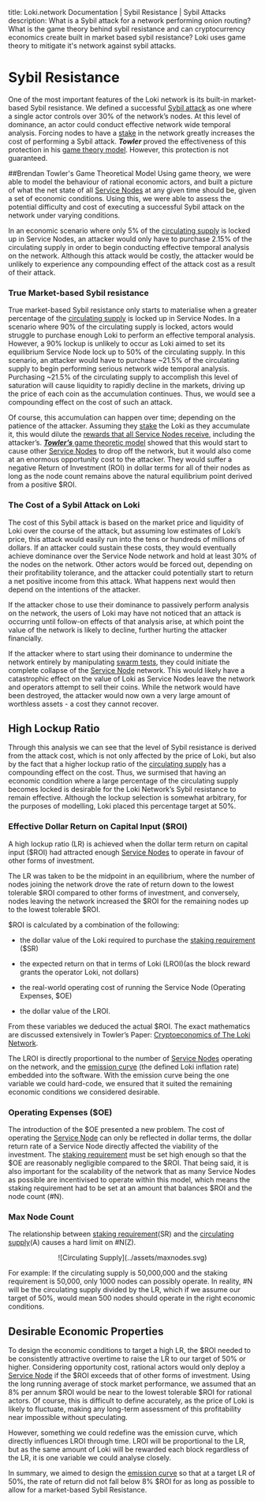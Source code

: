 title: Loki.network Documentation | Sybil Resistance | Sybil Attacks
description: What is a Sybil attack for a network performing onion routing? What is the game theory behind sybil resistance and can cryptocurrency economics create built in market based sybil resistance? Loki uses game theory to mitigate it's network against sybil attacks.

# Sybil Resistance

One of the most important features of the Loki network is its built-in market-based Sybil resistance. We defined a successful [Sybil attack](https://en.wikipedia.org/wiki/Sybil_attack) as one where a single actor controls over 30% of the network’s nodes. At this level of dominance, an actor could conduct effective network wide temporal analysis. Forcing nodes to have a [stake](../ServiceNodes/StakingRequirement.md) in the network greatly increases the cost of performing a Sybil attack. ***Towler*** proved the effectiveness of this protection in his
[game theory model](https://loki.network/cryptoeconomics). However, this protection is not guaranteed.

##Brendan Towler's Game Theoretical Model
Using game theory, we were able to model the behaviour of rational economic actors, and built a picture of what the net state of all [Service Nodes](../ServiceNodes/SNOverview.md) at any given time should be, given a set of economic conditions. Using this, we were able to assess the potential difficulty and cost of executing a successful Sybil attack on the network under varying conditions.

In an economic scenario where only 5% of the [circulating supply](../Cryptoeconomics/#circulating-supply) is locked up in Service Nodes, an attacker would only have to purchase 2.15% of the circulating supply in order to begin conducting effective temporal analysis on the network. Although this attack would be costly, the attacker would be unlikely to experience any compounding effect of the attack cost as a result of their attack.

### True Market-based Sybil resistance
True market-based Sybil resistance only starts to materialise when a greater percentage of the [circulating supply](../Cryptoeconomics/#circulating-supply) is locked up in Service Nodes. In a scenario where 90% of the circulating supply is locked, actors would struggle to purchase enough Loki to perform an effective temporal analysis. However, a 90% lockup is unlikely to occur as Loki aimed to set its equilibrium Service Node lock up to 50% of the circulating supply. In this scenario, an attacker would have to purchase ~21.5% of the circulating supply to begin performing serious network wide temporal analysis. Purchasing ~21.5% of the circulating supply to accomplish this level of saturation will cause liquidity to rapidly decline in the markets, driving up the price of each coin as the accumulation continues. Thus, we would see a compounding effect on the cost of such an attack.

Of course, this accumulation can happen over time; depending on the patience of the attacker. Assuming they [stake](../ServiceNodes/StakingRequirement.md) the Loki as they accumulate it, this would dilute the [rewards that all Service Nodes receive](../Cryptoeconomics/#service-node-reward), including the attacker’s. [***Towler’s*** game theoretic model](https://loki.network/cryptoeconomics) showed that this would start to cause other [Service Nodes](../ServiceNodes/SNOverview.md) to drop off the network, but it would also come at an enormous opportunity cost to the attacker.  They would suffer a negative Return of Investment (ROI) in dollar terms for all of their nodes as long as the node count remains above the natural equilibrium point derived from a positive $ROI.

### The Cost of a Sybil Attack on Loki

The cost of this Sybil attack is based on the market price and liquidity of Loki over the course of the attack, but assuming low estimates of Loki’s price, this attack would easily run into the tens or hundreds of millions of dollars. If an attacker could sustain these costs, they would eventually achieve dominance over the Service Node network and hold at least 30% of the nodes on the network.  Other actors would be forced out, depending on their profitability tolerance, and the attacker could potentially start to return a net positive income from this attack. What happens next would then depend on the intentions of the attacker.

If the attacker chose to use their dominance to passively perform analysis on the network, the users of Loki may have not noticed that an attack is occurring until follow-on effects of that analysis arise, at which point the value of the network is likely to decline,  further hurting the attacker financially.

If the attacker where to start using their dominance to undermine the network entirely by manipulating [swarm tests](../Advanced/SwarmFlagging.md), they could initiate the complete collapse of the [Service Node](../ServiceNodes/SNOverview.md) network. This would likely have a catastrophic effect on the value of Loki as Service Nodes leave the network and operators attempt to sell their coins. While the network would have been destroyed, the attacker would now own a very large amount of worthless assets - a cost they cannot recover.

## High Lockup Ratio
Through this analysis we can see that the level of Sybil resistance is derived from the attack cost, which is not only affected by the price of Loki, but also by the fact that a higher lockup ratio of the [circulating supply](../Cryptoeconomics/#circulating-supply) has a compounding effect on the cost. Thus, we surmised that having an economic condition where a large percentage of the circulating supply becomes locked is desirable for the Loki Network’s Sybil resistance to remain effective. Although the  lockup  selection  is somewhat arbitrary, for the purposes of modelling, Loki placed this percentage target at 50%.

### Effective Dollar Return on Capital Input ($ROI)

A high lockup ratio (LR) is achieved when the dollar term return on capital input ($ROI) had attracted enough [Service Nodes](../ServiceNodes/SNOverview.md) to operate in favour of other forms of investment.

The LR was taken to be the midpoint in an equilibrium, where the number of nodes joining the network drove the rate of return down to the lowest tolerable $ROI compared to other forms of investment, and conversely, nodes leaving the network increased the $ROI for the remaining nodes up to the lowest tolerable $ROI.

$ROI is calculated by a combination of the following:  

- the dollar value of the Loki required to purchase the [staking requirement](../ServiceNodes/StakingRequirement.md) ($SR)

- the expected return on that in terms of Loki (LROI)(as the block reward grants the operator Loki, not dollars)

- the real-world operating cost of running the Service Node (Operating Expenses, $OE) 

- the dollar value of the LROI.

From these variables we deduced the actual $ROI. The exact mathematics are discussed extensively in
Towler’s Paper: [Cryptoeconomics of The Loki Network](https://loki.network/cryptoeconomics).

The LROI is directly proportional to the number of [Service Nodes](../ServiceNodes/SNOverview.md) operating on the network, and the [emission curve](../Advanced/Cryptoeconomics.md) (the defined Loki inflation rate) embedded into the software. With the emission curve being the one variable we could hard-code, we ensured that it suited the remaining economic conditions we considered desirable.

### Operating Expenses ($OE)
The introduction of the $OE presented a new problem. The cost of operating the [Service Node](../ServiceNodes/SNOverview.md) can only be reflected in dollar terms, the dollar return rate of a Service Node directly affected the viability of the investment. The [staking requirement](../ServiceNodes/StakingRequirement.md) must be set high enough so that the $OE are reasonably negligible compared to the $ROI. That being said, it is also important for the scalability of the network that as many Service Nodes as possible are incentivised to operate within this model, which means the staking requirement had to be set at an amount that balances $ROI and the node count (#N). 

### Max Node Count
The relationship between [staking requirement](../ServiceNodes/StakingRequirement.md)(SR) and the [circulating supply](../Cryptoeconomics/#circulating-supply)(A) causes a hard limit on #N(Z). 

<center>![Circulating Supply](../assets/maxnodes.svg)</center>

For example:
If the circulating supply is 50,000,000 and the staking requirement is 50,000, only 1000 nodes can possibly operate. In reality, #N will be the circulating supply divided by the LR, which if we assume our target of 50%, would mean 500 nodes should operate in the right economic conditions.

## Desirable Economic Properties
To design the economic conditions to target a high LR, the $ROI needed to be consistently attractive overtime to raise the LR to our target of 50% or higher. Considering opportunity cost, rational actors would only deploy a [Service Node](../ServiceNodes/SNOverview.md) if the $ROI exceeds that of other forms of investment. Using the long running average of stock market performance, we assumed that an 8% per annum $ROI would be near to the lowest tolerable $ROI for rational actors. Of course, this is difficult to define accurately, as the price of Loki is likely to fluctuate, making any long-term assessment of this profitability near impossible without speculating.

However, something we could redefine was the emission curve, which directly influences LROI through time. LROI will be proportional to the LR, but as the same amount of Loki will be rewarded each block regardless of the LR, it is one variable we could analyse closely.

In summary, we aimed to design the [emission curve](../Advanced/Cryptoeconomics.md) so that at a target LR of 50%, the rate
of return did not fall below 8% $ROI for as long as possible to allow for a market-based Sybil Resistance.